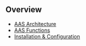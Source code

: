 ## Overview

- [AAS Architecture](./architecure)
- [AAS Functions](./functions)
- [Installation & Configuration](./install)

